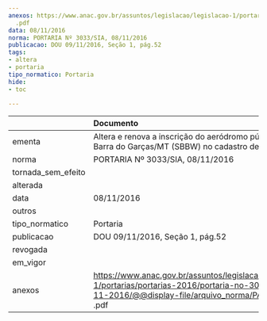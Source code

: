 ```yaml
---
anexos: https://www.anac.gov.br/assuntos/legislacao/legislacao-1/portarias/portarias-2016/portaria-no-3033-sia-08-11-2016/@@display-file/arquivo_norma/PA2016-3033
  .pdf
data: 08/11/2016
norma: PORTARIA Nº 3033/SIA, 08/11/2016
publicacao: DOU 09/11/2016, Seção 1, pág.52
tags:
- altera
- portaria
tipo_normatico: Portaria
hide: 
- toc 
 
---
```


|                    | Documento                                                                                                                                                       |
|:-------------------|:----------------------------------------------------------------------------------------------------------------------------------------------------------------|
| ementa             | Altera e renova a inscrição do aeródromo público de Barra do Garças/MT (SBBW) no cadastro de aeródromos.                                                        |
| norma              | PORTARIA Nº 3033/SIA, 08/11/2016                                                                                                                                |
| tornada_sem_efeito |                                                                                                                                                                 |
| alterada           |                                                                                                                                                                 |
| data               | 08/11/2016                                                                                                                                                      |
| outros             |                                                                                                                                                                 |
| tipo_normatico     | Portaria                                                                                                                                                        |
| publicacao         | DOU 09/11/2016, Seção 1, pág.52                                                                                                                                 |
| revogada           |                                                                                                                                                                 |
| em_vigor           |                                                                                                                                                                 |
| anexos             | https://www.anac.gov.br/assuntos/legislacao/legislacao-1/portarias/portarias-2016/portaria-no-3033-sia-08-11-2016/@@display-file/arquivo_norma/PA2016-3033 .pdf |